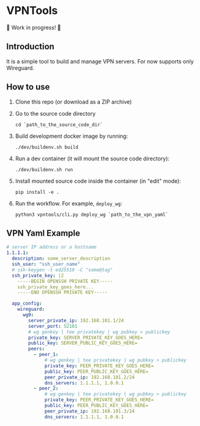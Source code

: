 # VPNTools

🚧 Work in progress! 🚧

## Introduction
It is a simple tool to build and manage VPN servers.
For now supports only Wireguard.

## How to use

1. Clone this repo (or download as a ZIP archive)
1. Go to the source code directory

    ```text
    cd `path_to_the_source_code_dir` 
    ```
1. Build development docker image by running:

    ```text
    ./dev/buildenv.sh build
    ```
1. Run a dev container (it will mount the source code directory):

    ```text
    ./dev/buildenv.sh run
    ```
1. Install mounted source code inside the container (in "edit" mode):

    ```text
    pip install -e .
    ```
1. Run the workflow. For example, `deploy_wg`:
    ```text
    python3 vpntools/cli.py deploy_wg `path_to_the_vpn_yaml`
    ```

## VPN Yaml Example

```yaml
# server IP address or a hostname
1.1.1.1:
  description: some_server_description
  ssh_user: "ssh_user_name"
  # ssh-keygen -t ed25519 -C "some@tag"
  ssh_private_key: |2
    -----BEGIN OPENSSH PRIVATE KEY-----
    ssh_private_key_goes_here...
    -----END OPENSSH PRIVATE KEY-----

  app_config:
    wireguard:
      wg0:
        server_private_ip: 192.168.101.1/24
        server_port: 52101
        # wg genkey | tee privatekey | wg pubkey > publickey
        private_key: SERVER_PRIVATE_KEY_GOES_HERE=
        public_key: SERVER_PUBLIC_KEY_GOES_HERE=
        peers:
          - peer_1:
              # wg genkey | tee privatekey | wg pubkey > publickey
              private_key: PEER_PRIVATE_KEY_GOES_HERE=
              public_key: PEER_PUBLIC_KEY_GOES_HERE=
              peer_private_ip: 192.168.101.2/24
              dns_servers: 1.1.1.1, 1.0.0.1
          - peer_2:
              # wg genkey | tee privatekey | wg pubkey > publickey
              private_key: PEER_PRIVATE_KEY_GOES_HERE=
              public_key: PEER_PUBLIC_KEY_GOES_HERE=
              peer_private_ip: 192.168.101.3/24
              dns_servers: 1.1.1.1, 1.0.0.1
```